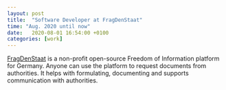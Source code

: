 ```yaml
---
layout: post
title:  "Software Developer at FragDenStaat"
time: "Aug. 2020 until now"
date:   2020-08-01 16:54:00 +0100
categories: [work]
---
```

[FragDenStaat] is a non-profit open-source Freedom of Information platform for Germany. Anyone can use the platform to request documents from authorities. It helps with formulating, documenting and supports communication with authorities.

[FragDenStaat]:https://fragdenstaat.de/
